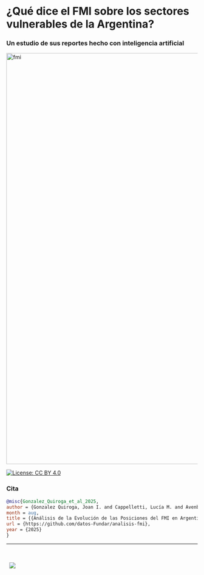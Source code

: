 # ¿Qué dice el FMI sobre los sectores vulnerables de la Argentina?
### Un estudio de sus reportes hecho con inteligencia artificial

<img width="1920" height="1080" alt="fmi" src="https://github.com/user-attachments/assets/d4700195-54a0-40f3-b535-f6ca1e9504d7" />

[![License: CC BY 4.0](https://img.shields.io/badge/License-CC%20BY%20NC%20SA%204.0-lightgrey.svg)](https://creativecommons.org/licenses/by/4.0/)


### Cita

```bibtex
@misc{Gonzalez_Quiroga_et_al_2025,
author = {Gonzalez Quiroga, Joan I. and Cappelletti, Lucía M. and Avenburg, Alejandro and Canosa, Tomás and Libman, Emiliano},
month = aug,
title = {{Análisis de la Evolución de las Posiciones del FMI en Argentina: un Enfoque Basado en Grandes Modelos de Lenguaje}},
url = {https://github.com/datos-Fundar/analisis-fmi},
year = {2025}
}
```

---
<div>&nbsp;</div>
<div>&nbsp;</div>
<div>
  &nbsp;
  <a href="https://fund.ar">
  <picture>
    <source media="(prefers-color-scheme: dark)" srcset="https://github.com/datos-Fundar/fundartools/assets/86327859/6ef27bf9-141f-4537-9d78-e16b80196959">
    <source media="(prefers-color-scheme: light)" srcset="https://github.com/datos-Fundar/fundartools/assets/86327859/aa8e7c72-4fad-403a-a8b9-739724b4c533">
    <img src="fund.ar"></img>
  </picture>
</a>
</div>
